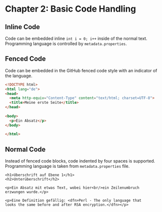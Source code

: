 # Chapter 2: Basic Code Handling

## Inline Code
  
Code can be embedded inline `int i = 0; i++` inside of the normal text. Programming language is controlled by `metadata.properties`.


## Fenced Code

Code can be embedded in the GitHub fenced code style with an indicator of the language.

```html  
<!DOCTYPE html>
<html lang="de">
<head>
  <meta http-equiv="Content-Type" content="text/html; charset=UTF-8">
  <title>Meine erste Seite</title>
</head>
  
<body>
  <p>Ein Absatz</p>
</body>
  
</html>
```


## Normal Code

Instead of fenced code blocks, code indented by four spaces is supported. Programming language is taken from `metadata.properties` file.

    <h1>Überschrift auf Ebene 1</h1>
    <h2>Unterüberschrift</h2>
    
    <p>Ein Absatz mit etwas Text, wobei hier<br/>ein Zeilenumbruch 
    erzwungen wurde.</p>
    
    <p>Eine Definition gefällig: <dfn>Perl - The only language that 
    looks the same before and after RSA encryption.</dfn></p>


